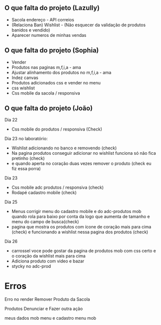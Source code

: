 ## O que falta do projeto (Lazully)

- Sacola endereço - API correios
- (Relaciona Ban) Wishlist - (Não esquecer da validação de produtos banidos e vendido)
- Aparecer numeros de minhas vendas

## O que falta do projeto (Sophia)

- Vender
- Produtos nas paginas m,f,i,a - ama
- Ajustar alinhamento dos produtos no m,f,i,a - ama
- Indez canvas
- Produtos adicionados css e vender no menu
- css wishlist
- Css mobile da sacola / responsiva 

## O que falta do projeto (João)

Dia 22 
- Css mobile do produtos / responsiva (Check)

Dia 23 no laboratório:
- Wishlist adicionando no banco e removendo  (check)
- Na pagina produtos conseguir adicionar no wishlist funciona só não fica pretinho (check)
- e quando aperta no coração duas vezes remover o produto (check eu fiz essa porra)

Dia 23 
- Css mobile adc produtos / responsiva (check)
- Rodapé cadastro mobile (check)

Dia 25

- Menus corrigir menu do cadastro mobile e do adc-produtos mob quando rola para baixo por conta da logo que aumenta de tamanho e menu do campo de busca(check)
- pagina que mostra os produtos com ícone de coração mais para cima (check)
e funcionando a wishlist nessa pagina dos produtos (check)


Dia 26

- carrossel voce pode gostar da pagina de produtos mob com css certo e o coração da wishlist mais para cima
- Adiciona produto com video e bazar
- stycky no adc-prod


# Erros

Erro no render
Remover Produto da Sacola

Produtos Denunciar e Fazer outra ação

meus dados mob menu e cadastro menu mob

